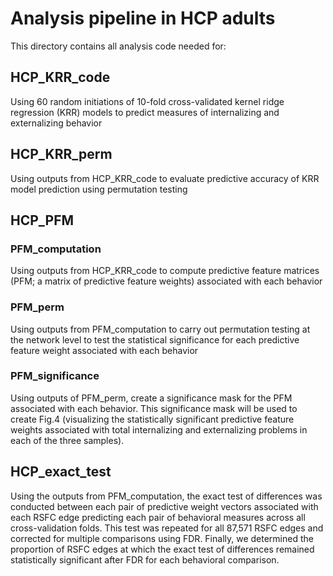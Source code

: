 # Analysis pipeline in HCP adults
This directory contains all analysis code needed for:

## HCP_KRR_code
Using 60 random initiations of 10-fold cross-validated kernel ridge regression (KRR) models to predict measures of internalizing and externalizing behavior

## HCP_KRR_perm
Using outputs from HCP_KRR_code to evaluate predictive accuracy of KRR model prediction using permutation testing

## HCP_PFM
### PFM_computation
Using outputs from HCP_KRR_code to compute predictive feature matrices (PFM; a matrix of predictive feature weights) associated with each behavior
### PFM_perm
Using outputs from PFM_computation to carry out permutation testing at the network level to test the statistical significance for each predictive feature weight associated with each behavior
### PFM_significance
Using outputs of PFM_perm, create a significance mask for the PFM associated with each behavior. This significance mask will be used to create Fig.4 (visualizing the statistically significant predictive feature weights associated with total internalizing and externalizing problems in each of the three samples). 

## HCP_exact_test
Using the outputs from PFM_computation, the exact test of differences was conducted between each pair of predictive weight vectors associated with each RSFC edge predicting each pair of behavioral measures across all cross-validation folds.
This test was repeated for all 87,571 RSFC edges and corrected for multiple comparisons using FDR. 
Finally, we determined the proportion of RSFC edges at which the exact test of differences remained statistically significant after FDR for each behavioral comparison. 
